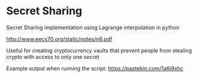 # Secret Sharing

Secret Sharing implementation using Lagrange interpolation in python

http://www.eecs70.org/static/notes/n8.pdf

Useful for creating cryptocurrency vaults that prevent people from stealing crypto with access to only one secret

Example output when running the script: https://pastebin.com/1a6j9xhc
